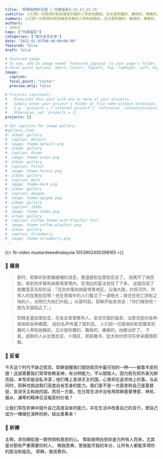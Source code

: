 ```yaml
---
title: '耶稣指明的天国 | 玛窦福音4:12-17,23-25'
subtitle: 人们把一切患病的和受痛苦折磨的人带到祂跟前，无论是附魔的、癫痫的、瘫痪的，祂都治好了。
summary: 人们把一切患病的和受痛苦折磨的人带到祂跟前，无论是附魔的、癫痫的、瘫痪的，祂都治好了。
authors:
- admin
tags: ["玛窦福音"]
categories: ["每日圣言反省"]
date: "2022-01-03T00:00:00+08:00"
featured: false
draft: false

# Featured image
# To use, add an image named `featured.jpg/png` to your page's folder.
# Focal point options: Smart, Center, TopLeft, Top, TopRight, Left, Right, BottomLeft, Bottom, BottomRight
image:
  caption:
  focal_point: "Center"
  preview_only: false

# Projects (optional).
#   Associate this post with one or more of your projects.
#   Simply enter your project's folder or file name without extension.
#   E.g. `projects = ["internal-project"]` references `content/project/deep-learning/index.md`.
#   Otherwise, set `projects = []`.
projects: []

# Set captions for image gallery.
#gallery_item:
#- album: gallery
#  caption: Default
#  image: theme-default.png
#- album: gallery
#  caption: Ocean
#  image: theme-ocean.png
#- album: gallery
#  caption: Forest
#  image: theme-forest.png
#- album: gallery
#  caption: Dark
#  image: theme-dark.png
#- album: gallery
#  caption: Apogee
#  image: theme-apogee.png
#- album: gallery
#  caption: 1950s
#  image: theme-1950s.png
#- album: gallery
#  caption: Coffee theme with Playfair font
#  image: theme-coffee-playfair.png
#- album: gallery
#  caption: Strawberry
#  image: theme-strawberry.png
---
```


{{< fb-video mustardseedmalaysia 1053902405398165 >}}

### :love_letter: 福音
> 那时，耶稣听到若翰被捕的消息，便退避到加里肋亚去了。 祂离开了纳匝肋，来到则步隆和纳斐塔里境内，在海边的葛法翁住了下来。 这就应验了依撒意亚先知的话：「在则步隆和纳斐塔里地区，沿海大路，约但河外，外邦人的加里肋亚啊！坐在黑暗中的人们看见了一道皓光；居住在死亡阴影之地的人，光明已为他们升起。」从那时起，耶稣开始宣讲说：「你们悔改吧！因为天国临近了。」

> 耶稣走遍加里肋亚，在各会堂里教导人，宣讲天国的福音，治愈百姓的各种疾病和各种痛楚。 祂的名声传遍了叙利亚。 人们把一切患病的和受痛苦折磨的人带到祂跟前，无论是附魔的、癫痫的、瘫痪的，祂都治好了。 于是，成群的人从加里肋亚、十城区、耶路撒冷、犹太和约但河东岸来跟随耶稣。

### :speech_balloon: 反省
今天这个时代不缺乏假货。耶稣提醒我们提防假货中最可怕的一种——披着羊皮的狼！这就需要我们常常依赖圣神，有分辨能力，不以貌取人。因为假先知外表光鲜亮丽，本性却是自私冷漠；他们嘴上宣讲天主的国，心里却在追求地上的事。与此同时，耶稣也挑战我们高度自省吾身的能力。我们是不是一方面宣称自己是基督徒，宣讲天主和祂的国，而另一方面，在日常生活中没有用耶稣基督博爱、神贫、服从、谦卑的精神见证福音的价值？

让我们常在祈祷中提升自己高度自省的能力，并在生活中改善自己的言行，使自己成为一棵植在溪畔的树，结出善果来！

### :pray: 祈祷
主啊，求你赐给我一颗怜悯和慈悲的心。 帮助我明白到你是为所有人而来，尤其是对那些严重需要你的人。 赐我恩典，使我能尽我的本分，让所有人都能享得你的医治和临在。 耶稣，我信靠你。

